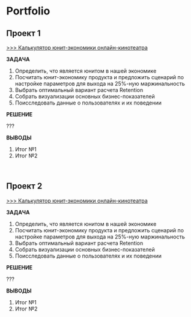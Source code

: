 # Portfolio

## Проект 1
[>>> Калькулятор юнит-экономики онлайн-кинотеатра](https://drive.google.com/file/d/1D_Sdv09RSwnzCGgmj45EjrBs8W3iqr6A)
**<p>ЗАДАЧА<p>**
<ol>
  <li>Определить, что является юнитом в нашей экономике</li>
  <li>Посчитать юнит-экономику продукта и предложить сценарий по настройке параметров для выхода на 25%-ную маржинальность</li>
  <li>Выбрать оптимальный вариант расчета Retention</li>
  <li>Собрать визуализации основных бизнес-показателей</li>
  <li>Поисследовать данные о пользователях и их поведении</li>
</ol>

**<p>РЕШЕНИЕ<p>**
???

**<p>ВЫВОДЫ<p>**
<ol>
  <li>Итог №1</li>
  <li>Итог №2</li>
</ol>

<br>

## Проект 2
[>>> Калькулятор юнит-экономики онлайн-кинотеатра](https://drive.google.com/file/d/1D_Sdv09RSwnzCGgmj45EjrBs8W3iqr6A)
**<p>ЗАДАЧА<p>**
<ol>
  <li>Определить, что является юнитом в нашей экономике</li>
  <li>Посчитать юнит-экономику продукта и предложить сценарий по настройке параметров для выхода на 25%-ную маржинальность</li>
  <li>Выбрать оптимальный вариант расчета Retention</li>
  <li>Собрать визуализации основных бизнес-показателей</li>
  <li>Поисследовать данные о пользователях и их поведении</li>
</ol>

**<p>РЕШЕНИЕ<p>**
???

**<p>ВЫВОДЫ<p>**
<ol>
  <li>Итог №1</li>
  <li>Итог №2</li>
</ol>

<br>
